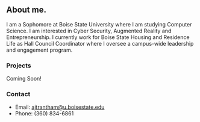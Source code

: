 ## About me.

I am a Sophomore at Boise State University where I am studying Computer Science.  I am interested in Cyber Security, Augmented Reality and Entrepreneurship. I currently work for Boise State Housing and Residence Life as Hall Council Coordinator where I oversee a campus-wide leadership and engagement program. 

### Projects

Coming Soon!

### Contact
* Email: ajtrantham@u.boisestate.edu
* Phone: (360) 834-6861
